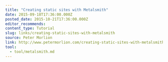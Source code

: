 ```yaml
---
title: "Creating static sites with Metalsmith"
date: 2015-09-18T17:36:00.000Z
posted_date: 2015-10-21T17:36:00.000Z
editor_recommends:
content_type: Tutorial
slug: links/creating-static-sites-with-metalsmith
source: Peter Morlion
link: http://www.petermorlion.com/creating-static-sites-with-metalsmith/
tool:
  - tool/metalsmith.md
---
```





